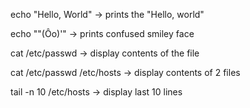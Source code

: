 echo "Hello, World" -> prints the "Hello, world"

echo "\"(Ôo)'" -> prints confused smiley face

cat /etc/passwd -> display contents of the file

cat /etc/passwd /etc/hosts -> display contents of 2 files

tail -n 10 /etc/hosts -> display last 10 lines

